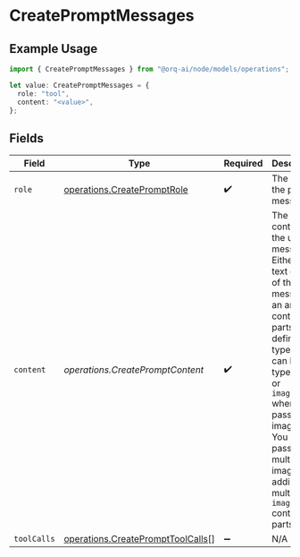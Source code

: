 # CreatePromptMessages

## Example Usage

```typescript
import { CreatePromptMessages } from "@orq-ai/node/models/operations";

let value: CreatePromptMessages = {
  role: "tool",
  content: "<value>",
};
```

## Fields

| Field                                                                                                                                                                                                                                                                    | Type                                                                                                                                                                                                                                                                     | Required                                                                                                                                                                                                                                                                 | Description                                                                                                                                                                                                                                                              |
| ------------------------------------------------------------------------------------------------------------------------------------------------------------------------------------------------------------------------------------------------------------------------ | ------------------------------------------------------------------------------------------------------------------------------------------------------------------------------------------------------------------------------------------------------------------------ | ------------------------------------------------------------------------------------------------------------------------------------------------------------------------------------------------------------------------------------------------------------------------ | ------------------------------------------------------------------------------------------------------------------------------------------------------------------------------------------------------------------------------------------------------------------------ |
| `role`                                                                                                                                                                                                                                                                   | [operations.CreatePromptRole](../../models/operations/createpromptrole.md)                                                                                                                                                                                               | :heavy_check_mark:                                                                                                                                                                                                                                                       | The role of the prompt message                                                                                                                                                                                                                                           |
| `content`                                                                                                                                                                                                                                                                | *operations.CreatePromptContent*                                                                                                                                                                                                                                         | :heavy_check_mark:                                                                                                                                                                                                                                                       | The contents of the user message. Either the text content of the message or an array of content parts with a defined type, each can be of type `text` or `image_url` when passing in images. You can pass multiple images by adding multiple `image_url` content parts.  |
| `toolCalls`                                                                                                                                                                                                                                                              | [operations.CreatePromptToolCalls](../../models/operations/createprompttoolcalls.md)[]                                                                                                                                                                                   | :heavy_minus_sign:                                                                                                                                                                                                                                                       | N/A                                                                                                                                                                                                                                                                      |